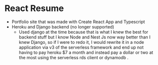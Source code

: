 # React Resume

- Portfolio site that was made with Create React App and Typescript 
- Heroku and Django backend (no longer supported)
  - Used django at the time because that is what I knew the best for backend stuff but I know Node and Nest Js now way better than I knew Django, so if I were to redo it, I would rewrite it in a node application via v3 of the serverless framework and end up not having to pay heroku $7 a month and instead pay a dollar or two at the most using the serverless rds client or dynamodb . 
